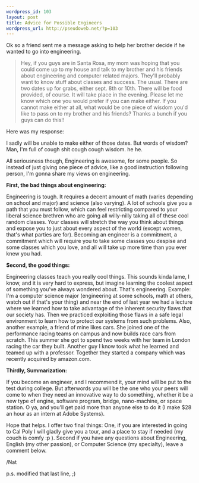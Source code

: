 ```yaml
--- 
wordpress_id: 103
layout: post
title: Advice for Possible Engineers
wordpress_url: http://pseudoweb.net/?p=103
---
```

Ok so a friend sent me a message asking to help her brother decide if he wanted to go into engineering.
<blockquote>Hey, if you guys are in Santa Rosa, my mom was hoping that you could come up to my house and talk to my brother and his friends about engineering and computer related majors. They'll probably want to know stuff about classes and success. The usual. There are two dates up for grabs, either sept. 8th or 10th. There will be food provided, of course. It will take place in the evening. Please let me know which one you would prefer if you can make either. If you cannot make either at all, what would be one piece of wisdom you'd like to pass on to my brother and his friends? Thanks a bunch if you guys can do this!!</blockquote>
Here was my response:

I sadly will be unable to make either of those dates. But words of wisdom? Man, I'm full of cough shit cough cough wisdom. he he.
<!--more-->
All seriousness though, Engineering is awesome, for some people. So instead of just giving one piece of advice, like a good instruction following person, I'm gonna share my views on engineering.

<strong>First, the bad things about engineering:</strong>

Engineering is tough. It requires a decent amount of math (varies depending on school and major) and science (also varying). A lot of schools give you a path that you must follow, which can feel restricting compared to your liberal science brethren who are going all willy-nilly taking all of these cool random classes. Your classes will stretch the way you think about things and expose you to just about every aspect of the world (except women, that's what parties are for). Becoming an engineer is a commitment, a commitment which will require you to take some classes you despise and some classes which you love, and all will take up more time than you ever knew you had.

<strong>Second, the good things:</strong>

Engineering classes teach you really cool things. This sounds kinda lame, I know, and it is very hard to express, but imagine learning the coolest aspect of something you've always wondered about. That's engineering. Example: I'm a computer science major (engineering at some schools, math at others, watch out if that's your thing) and near the end of last year we had a lecture where we learned how to take advantage of the inherent security flaws that our society has. Then we practiced exploiting those flaws in a safe legal environment to learn how to protect our systems from such problems. Also, another example, a friend of mine likes cars. She joined one of the performance racing teams on campus and now builds race cars from scratch. This summer she got to spend two weeks with her team in London racing the car they built. Another guy I know took what he learned and teamed up with a professor. Together they started a company which was recently acquired by amazon.com.

<strong>Thirdly, Summarization:</strong>

If you become an engineer, and I recommend it, your mind will be put to the test during college. But afterwords you will be the one who your peers will come to when they need an innovative way to do something, whether it be a new type of engine, software program, bridge, nano-machine, or space station. O ya, and you'll get paid more than anyone else to do it (I make $28 an hour as an intern at Adobe Systems).

Hope that helps. I offer two final things: One, if you are interested in going to Cal Poly I will gladly give you a tour, and a place to stay if needed (my couch is comfy :p ). Second if you have any questions about Engineering, English (my other passion), or Computer Science (my specialty), leave a comment below.

/Nat

p.s. modified that last line, ;)
